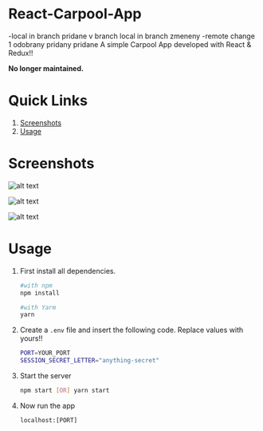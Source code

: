 # React-Carpool-App
-local in branch
pridane v branch local in branch
zmeneny -remote change 1
odobrany
pridany
pridane A simple Carpool App developed with React & Redux!!

**No longer maintained.**

# Quick Links
1. [Screenshots](#screenshots)
2. [Usage](#usage)

# Screenshots

![alt text](https://raw.githubusercontent.com/yTakkar/React-Carpool-App/master/screenshots/Snap%202018-02-28%20at%2014.42.55.png)

![alt text](https://raw.githubusercontent.com/yTakkar/React-Carpool-App/master/screenshots/Snap%202018-02-28%20at%2014.43.08.png)

![alt text](https://raw.githubusercontent.com/yTakkar/React-Carpool-App/master/screenshots/Snap%202018-02-28%20at%2014.43.14.png)

# Usage
1. First install all dependencies.
    ```bash
    #with npm
    npm install

    #with Yarm
    yarn
    ```

2. Create a `.env` file and insert the following code. Replace values with yours!!
    ```bash
    PORT=YOUR_PORT
    SESSION_SECRET_LETTER="anything-secret"
    ```

3. Start the server
    ```bash
    npm start [OR] yarn start
    ```

4. Now run the app
    ```javacript
    localhost:[PORT]
    ```
